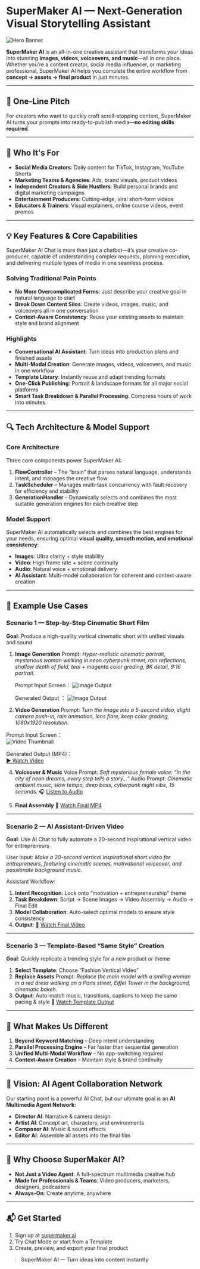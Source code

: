 

# SuperMaker AI — Next-Generation Visual Storytelling Assistant

![Hero Banner](./screenshots/img-hero.png)

**SuperMaker AI** is an all-in-one creative assistant that transforms your ideas into stunning **images, videos, voiceovers, and music**—all in one place. Whether you’re a content creator, social media influencer, or marketing professional, SuperMaker AI helps you complete the entire workflow from **concept → assets → final product** in just minutes.

---

## 🚀 One-Line Pitch

For creators who want to quickly craft scroll-stopping content, SuperMaker AI turns your prompts into ready-to-publish media—**no editing skills required**.

---

## 🎯 Who It's For

* **Social Media Creators**: Daily content for TikTok, Instagram, YouTube Shorts
* **Marketing Teams & Agencies**: Ads, brand visuals, product videos
* **Independent Creators & Side Hustlers**: Build personal brands and digital marketing campaigns
* **Entertainment Producers**: Cutting-edge, viral short-form videos
* **Educators & Trainers**: Visual explainers, online course videos, event promos

---

## 💡 Key Features & Core Capabilities

SuperMaker AI Chat is more than just a chatbot—it’s your creative co-producer, capable of understanding complex requests, planning execution, and delivering multiple types of media in one seamless process.

### Solving Traditional Pain Points

* **No More Overcomplicated Forms**: Just describe your creative goal in natural language to start
* **Break Down Content Silos**: Create videos, images, music, and voiceovers all in one conversation
* **Context-Aware Consistency**: Reuse your existing assets to maintain style and brand alignment

### Highlights

* **Conversational AI Assistant**: Turn ideas into production plans and finished assets
* **Multi-Modal Creation**: Generate images, videos, voiceovers, and music in one workflow
* **Template Library**: Instantly reuse and adapt trending formats
* **One-Click Publishing**: Portrait & landscape formats for all major social platforms
* **Smart Task Breakdown & Parallel Processing**: Compress hours of work into minutes

---

## 🔍 Tech Architecture & Model Support

### Core Architecture

Three core components power SuperMaker AI:

1. **FlowController** – The “brain” that parses natural language, understands intent, and manages the creative flow
2. **TaskScheduler** – Manages multi-task concurrency with fault recovery for efficiency and stability
3. **GenerationHandler** – Dynamically selects and combines the most suitable generation engines for each creative step

### Model Support

SuperMaker AI automatically selects and combines the best engines for your needs, ensuring optimal **visual quality, smooth motion, and emotional consistency**:

* **Images**: Ultra clarity + style stability
* **Video**: High frame rate + scene continuity
* **Audio**: Natural voice + emotional delivery
* **AI Assistant**: Multi-model collaboration for coherent and context-aware creation

---

## 📌 Example Use Cases

### **Scenario 1 — Step-by-Step Cinematic Short Film**

**Goal**: Produce a high-quality vertical cinematic short with unified visuals and sound

1. **Image Generation**
   Prompt: *Hyper-realistic cinematic portrait, mysterious woman walking in neon cyberpunk street, rain reflections, shallow depth of field, teal + magenta color grading, 8K detail, 9:16 portrait.*
   
     Prompt Input Screen：
    ![Image Output](./screenshots/imgeprompt.png)
   
    Generated Output ：
    ![Image Output](./screenshots/image.png)

3. **Video Generation**
   Prompt: *Turn the image into a 5-second video, slight camera push-in, rain animation, lens flare, keep color grading, 1080x1920 resolution.*
   
  Prompt Input Screen：  
  ![Video Thumbnail](./screenshots/videoprompt.png)  

  Generated Output (MP4)：  
  [▶ Watch Video](./screenshots/video.mp4)

4. **Voiceover & Music**
   Voice Prompt: *Soft mysterious female voice: “In the city of neon dreams, every step tells a story…”*
   Audio Prompt: *Cinematic ambient music, slow tempo, deep bass, cyberpunk night vibe, 15 seconds.*
   🎧 [Listen to Audio](https://example.com/audio1)

5. **Final Assembly**
   🎥 [Watch Final MP4](https://example.com/final1)

---

### **Scenario 2 — AI Assistant-Driven Video**

**Goal**: Use AI Chat to fully automate a 20-second inspirational vertical video for entrepreneurs

User Input: *Make a 20-second vertical inspirational short video for entrepreneurs, featuring cinematic scenes, motivational voiceover, and passionate background music.*

Assistant Workflow:

1. **Intent Recognition**: Lock onto “motivation + entrepreneurship” theme
2. **Task Breakdown**: Script → Scene Images → Video Assembly → Audio → Final Edit
3. **Model Collaboration**: Auto-select optimal models to ensure style consistency
4. **Output**:
   🎥 [Watch Final Video](https://example.com/final2)

---

### **Scenario 3 — Template-Based “Same Style” Creation**

**Goal**: Quickly replicate a trending style for a new product or theme

1. **Select Template**: Choose “Fashion Vertical Video”
2. **Replace Assets**
   Prompt: *Replace the main model with a smiling woman in a red dress walking on a Paris street, Eiffel Tower in the background, cinematic bokeh.*
3. **Output**: Auto-match music, transitions, captions to keep the same pacing & style
   🎥 [Watch Template Output](https://example.com/final3)

---

## 🌟 What Makes Us Different

1. **Beyond Keyword Matching** – Deep intent understanding
2. **Parallel Processing Engine** – Far faster than sequential generation
3. **Unified Multi-Modal Workflow** – No app-switching required
4. **Context-Aware Creation** – Maintain style & brand continuity

---

## 🚀 Vision: AI Agent Collaboration Network

Our starting point is a powerful AI Chat, but our ultimate goal is an **AI Multimedia Agent Network**:

* **Director AI**: Narrative & camera design
* **Artist AI**: Concept art, characters, and environments
* **Composer AI**: Music & sound effects
* **Editor AI**: Assemble all assets into the final film

---

## 📌 Why Choose SuperMaker AI?

* **Not Just a Video Agent**: A full-spectrum multimedia creative hub
* **Made for Professionals & Teams**: Video producers, marketers, designers, podcasters
* **Always-On**: Create anytime, anywhere

---

## 📬 Get Started

1. Sign up at [supermaker.ai](https://supermaker.ai)
2. Try Chat Mode or start from a Template
3. Create, preview, and export your final product

> **SuperMaker AI — Turn ideas into content instantly**







